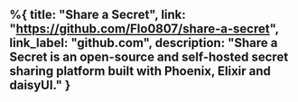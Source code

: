 %{
  title: "Share a Secret",
  link: "https://github.com/Flo0807/share-a-secret",
  link_label: "github.com",
  description: "Share a Secret is an open-source and self-hosted secret sharing platform built with Phoenix, Elixir and daisyUI."
}
---
